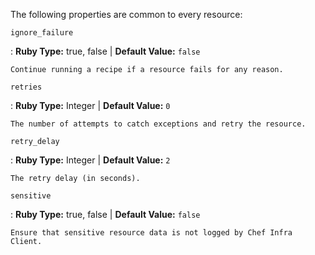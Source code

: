 The following properties are common to every resource:

`ignore_failure`

:   **Ruby Type:** true, false \| **Default Value:** `false`

    Continue running a recipe if a resource fails for any reason.

`retries`

:   **Ruby Type:** Integer \| **Default Value:** `0`

    The number of attempts to catch exceptions and retry the resource.

`retry_delay`

:   **Ruby Type:** Integer \| **Default Value:** `2`

    The retry delay (in seconds).

`sensitive`

:   **Ruby Type:** true, false \| **Default Value:** `false`

    Ensure that sensitive resource data is not logged by Chef Infra
    Client.